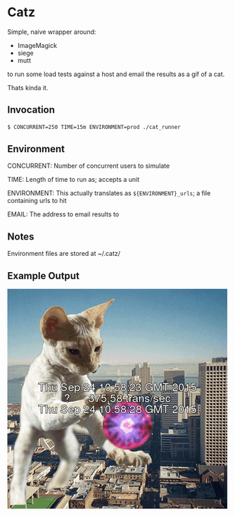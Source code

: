 Catz
===


Simple, naive wrapper around:

 * ImageMagick
 * siege
 * mutt

to run some load tests against a host and email the results as a gif of a cat.

Thats kinda it.

Invocation
---

```bash
$ CONCURRENT=250 TIME=15m ENVIRONMENT=prod ./cat_runner
```

Environment
---

CONCURRENT: Number of concurrent users to simulate

TIME: Length of time to run as; accepts a unit

ENVIRONMENT: This actually translates as `${ENVIRONMENT}_urls`; a file containing urls to hit

EMAIL: The address to email results to

Notes
---

Environment files are stored at ~/.catz/

Example Output
--

![output animation](examples/example1.gif)
